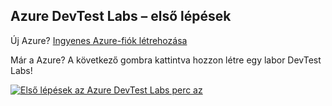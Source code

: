 ## <a name="get-started-with-azure-devtest-labs"></a>Azure DevTest Labs – első lépések
Új Azure? [Ingyenes Azure-fiók létrehozása](https://azure.microsoft.com/free)

Már a Azure? A következő gombra kattintva hozzon létre egy labor DevTest Labs!

[![Első lépések az Azure DevTest Labs perc az](./media/devtest-lab-try-it-out/get-started.png)](http://go.microsoft.com/fwlink/?LinkID=627034&clcid=0x409)